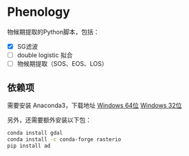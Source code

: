 # Phenology

物候期提取的Python脚本，包括：

- [x] SG滤波
- [ ] double logistic 拟合
- [ ] 物候期提取（SOS、EOS、LOS）

## 依赖项
需要安装 Anaconda3，下载地址 [Windows 64位](https://mirrors.tuna.tsinghua.edu.cn/anaconda/archive/Anaconda3-2020.11-Windows-x86_64.exe) [Windows 32位](https://mirrors.tuna.tsinghua.edu.cn/anaconda/archive/Anaconda3-2020.11-Windows-x86.exe)

另外，还需要额外安装以下包：

```bash
conda install gdal
conda install -c conda-forge rasterio
pip install ad
```